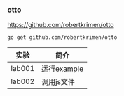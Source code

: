 ### otto
https://github.com/robertkrimen/otto

`go get github.com/robertkrimen/otto`

|实验|简介|
|---|---|
|lab001|运行example|
|lab002|调用js文件|